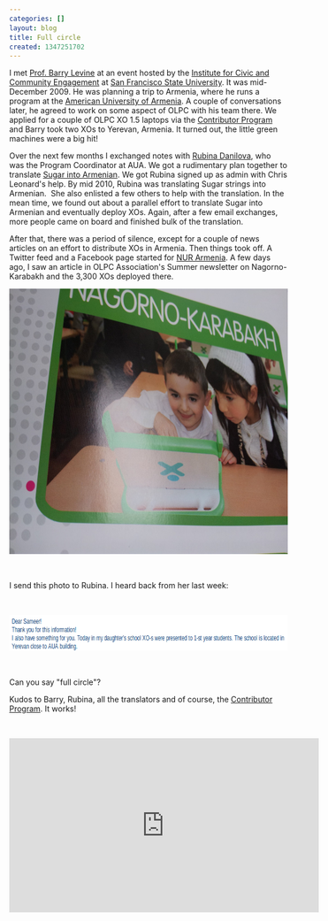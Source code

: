 ```yaml
---
categories: []
layout: blog
title: Full circle
created: 1347251702
---
```

<p>I met <a href="http://userwww.sfsu.edu/~levine/" target="_blank">Prof. Barry Levine</a> at an event hosted by the <a href="http://www.sfsu.edu/~icce/" target="_blank">Institute for Civic and Community Engagement</a> at <a href="http://www.sfsu.edu" target="_blank">San Francisco State University</a>. It was mid-December 2009. He was planning a trip to Armenia, where he runs a program at the <a href="http://aua.am/" target="_blank">American University of Armenia</a>. A couple of conversations later, he agreed to work on some aspect of OLPC with his team there. We applied for a couple of OLPC XO 1.5 laptops via the <a href="http://wiki.laptop.org/go/Contributors" target="_blank">Contributor Program</a> and Barry took two XOs to Yerevan, Armenia. It turned out, the little green machines were a big hit!</p>
<p>Over the next few months I exchanged notes with <a href="http://www.linkedin.com/pub/rubina-danilova/9/103/ba" target="_blank">Rubina Danilova</a>, who was the Program Coordinator at AUA. We got a rudimentary plan together to translate <a href="http://translate.sugarlabs.org/hy" target="_blank">Sugar into Armenian</a>. We got Rubina signed up as admin with Chris Leonard&#39;s help. By mid 2010, Rubina was translating Sugar strings into Armenian.&nbsp; She also enlisted a few others to help with the translation. In the mean time, we found out about a parallel effort to translate Sugar into Armenian and eventually deploy XOs. Again, after a few email exchanges, more people came on board and finished bulk of the translation.</p>
<p>After that, there was a period of silence, except for a couple of news articles on an effort to distribute XOs in Armenia. Then things took off. A Twitter feed and a Facebook page started for <a href="http://www.nurarmenia.org/" target="_blank">NUR Armenia</a>. A few days ago, I saw an article in OLPC Association&#39;s Summer newsletter on Nagorno-Karabakh and the 3,300 XOs deployed there.</p>
<p><img alt="" src="/sites/default/files/u8/20120824_123728.jpg" style="width: 640px; height: 480px;" /></p>
<p>&nbsp;</p>
<p>I send this photo to Rubina. I heard back from her last week:</p>
<p>&nbsp;</p>
<p class="rteindent1"><img alt="" src="/sites/default/files/u8/Screenshot%20from%202012-09-09%2020%3A48%3A59.png" style="width: 751px; height: 65px;" /></p>
<p>&nbsp;</p>
<p>Can you say &quot;full circle&quot;?</p>
<p>Kudos to Barry, Rubina, all the translators and of course, the <a href="http://wiki.laptop.org/go/Contributors" target="_blank">Contributor Program</a>. It works!</p>
<p>&nbsp;</p>
<p><iframe allowfullscreen="" frameborder="0" height="315" src="http://www.youtube.com/embed/JgThf9XigJo" width="560"></iframe></p>
